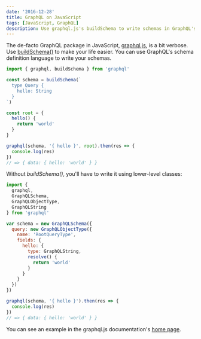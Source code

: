 ```yaml
---
date: '2016-12-28'
title: GraphQL on JavaScript
tags: [JavaScript, GraphQL]
description: Use graphql.js's buildSchema to write schemas in GraphQL's schema language.
---
```


The de-facto GraphQL package in JavaScript, [graphql.js], is a bit verbose. Use [buildSchema()] to make your life easier. You can use GraphQL's schema definition language to write your schemas.

[graphql.js]: https://www.npmjs.com/package/graphql
[buildschema()]: http://graphql.org/graphql-js/utilities/#buildschema

```js
import { graphql, buildSchema } from 'graphql'

const schema = buildSchema(`
  type Query {
    hello: String
  }
`)

const root = {
  hello() {
    return 'world'
  }
}

graphql(schema, '{ hello }', root).then(res => {
  console.log(res)
})
// => { data: { hello: 'world' } }
```

Without _buildSchema()_, you'll have to write it using lower-level classes:

```js
import {
  graphql,
  GraphQLSchema,
  GraphQLObjectType,
  GraphQLString
} from 'graphql'

var schema = new GraphQLSchema({
  query: new GraphQLObjectType({
    name: 'RootQueryType',
    fields: {
      hello: {
        type: GraphQLString,
        resolve() {
          return 'world'
        }
      }
    }
  })
})

graphql(schema, '{ hello }').then(res => {
  console.log(res)
})
// => { data: { hello: 'world' } }
```

You can see an example in the graphql.js documentation's [home page](http://graphql.org/graphql-js/#writing-code).
